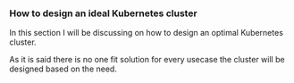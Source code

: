 ### How to design an ideal Kubernetes cluster

In this section I will be discussing on how to design an optimal Kubernetes cluster.

As it is said there is no one fit solution for every usecase the cluster will be designed based on the need.
